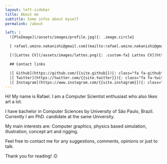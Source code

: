 ```yaml
---
layout: left-sidebar
title: About me
subtitle: Some infos about myself
permalink: /about

left: |
  ![PloImage](/assets/images/profile.jpg){: .image.circle}

  [ rafael.umino.nakanishi@gmail.com](mailto:rafael.umino.nakanishi@gmail.com){: class="fa fa-envelope"}

  [![Lattes CV](/assets/images/lattes.png){: .custom-fa} Lattes CV](http://lattes.cnpq.br/1609225048183856)

  ## Contact links

  |[ Github](https://github.com/{{site.github}}){: class="fa fa-github"}{: target="_blank"}|||||[  LinkedIn](https://www.linkedin.com/in/{{site.linkedin}}){: class="fa fa-linkedin"}{: target="_blank"}|
  |[ Twitter](https://twitter.com/{{site.twitter}}){: class="fa fa-twitter"}{: target="_blank"}|||||[ Tumblr](https://www.tumblr.com/{{site.tumblr}}){: class="fa fa-tumblr"}{: target="_blank"}|
  |[ Instagram](https://www.instagram.com/{{site.instagram}}){: class="fa fa-instagram"}{: target="_blank"}|||||[![Artstation](/assets/images/artstation-icon.png){: .custom-fa} Artstation](https://www.artstation.com/artist/{{site.artstation}}){: target="_blank"}|
---
```


Hi! My name is Rafael. I am a Computer Scientist enthusiast who also likes art a lot.

I have bachelor in Computer Sciences by University of São Paulo, Brazil. Currently I am PhD. candidate at the same University.

My main interests are: Computer graphics, physics based simulation, illustration, concept art and rigging.

Feel free to contact me for any suggestions, comments, opinions or just to talk.

Thank you for reading! :D
